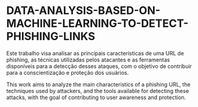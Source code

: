 # DATA-ANALYSIS-BASED-ON-MACHINE-LEARNING-TO-DETECT-PHISHING-LINKS
Este trabalho visa analisar as principais características de uma URL de phishing, as técnicas utilizadas pelos atacantes e as ferramentas disponíveis para a detecção desses ataques, com o objetivo de contribuir para a conscientização e proteção dos usuários.

This work aims to analyze the main characteristics of a phishing URL, the techniques used by attackers, and the tools available for detecting these attacks, with the goal of contributing to user awareness and protection.
